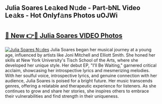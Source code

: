 ## Julia Soares Le𝚊ked N𝚞de - Part-bNL Video Le𝚊ks - Hot Onlyf𝚊ns Photos uOJWi

# <h2><a href="http://ab56444.deff.icu/?id=Julia+Soares">🔗 New 👉🔴 Julia Soares VIDEO Photos</a></h2>

[![Julia Soares N𝚞des](https://i.imgur.com/rIISA9y.gif)](http://ab56444.deff.icu/?id=Julia+Soares)
Julia Soares began her musical journey at a young age, influenced by artists like Joni Mitchell and Elliott Smith. She honed her skills at New York University's Tisch School of the Arts, where she developed her unique style. Her debut EP, "I'll Be Waiting," garnered critical acclaim, showcasing her introspective lyrics and mesmerizing melodies. With her soulful voice, introspective lyrics, and genuine connection with her audience, Julia Soares is poised for a bright future. Her music transcends genres, offering a relatable and therapeutic experience for listeners. As she continues to grow and share her stories, she inspires others to embrace their vulnerabilities and find strength in their uniqueness.
